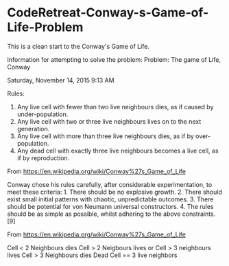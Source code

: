 # CodeRetreat-Conway-s-Game-of-Life-Problem
This is a clean start to the Conway's Game of Life.

Information for attempting to solve the problem:
Problem: The game of Life, Conway

Saturday, November 14, 2015
9:13 AM

Rules:

1. Any live cell with fewer than two live neighbours dies, as if caused by under-population.
2. Any live cell with two or three live neighbours lives on to the next generation.
3. Any live cell with more than three live neighbours dies, as if by over-population.
4. Any dead cell with exactly three live neighbours becomes a live cell, as if by reproduction.

From <https://en.wikipedia.org/wiki/Conway%27s_Game_of_Life> 


Conway chose his rules carefully, after considerable experimentation, to meet these criteria:
	1. There should be no explosive growth.
	2. There should exist small initial patterns with chaotic, unpredictable outcomes.
	3. There should be potential for von Neumann universal constructors.
	4. The rules should be as simple as possible, whilst adhering to the above constraints.[9]

From <https://en.wikipedia.org/wiki/Conway%27s_Game_of_Life> 

Cell < 2 Neighbours dies
Cell > 2 Neigbours lives or Cell > 3 neighbours lives
Cell > 3 Neighbours dies
Dead Cell == 3 live neighbors
